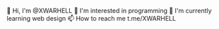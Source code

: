 👋 Hi, I'm @XWARHELL
👀 I'm interested in programming
🌱 I'm currently learning web design
📫 How to reach me t.me/XWARHELL

<!---
XWARHELL/XWARHELL is a ✨ special ✨ repository because its `README.md` (this file) appears on your GitHub profile.
You can click the Preview link to take a look at your changes.
--->
